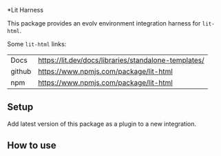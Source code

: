 *Lit Harness

This package provides an evolv environment integration harness for `lit-html`.

Some `lit-html` links:

|        |                                                      |
| ------ | ---------------------------------------------------- |
| Docs   | https://lit.dev/docs/libraries/standalone-templates/ |
| github | https://www.npmjs.com/package/lit-html               |
| npm    | https://www.npmjs.com/package/lit-html               |
  

## Setup
Add latest version of this package as a plugin to a new integration. 


## How to use

